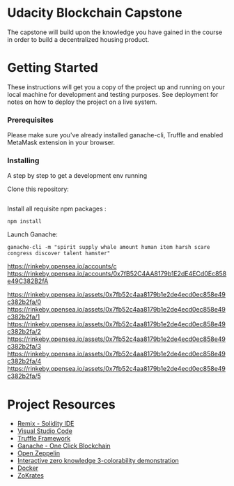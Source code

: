 # Udacity Blockchain Capstone

The capstone will build upon the knowledge you have gained in the course in order to build a decentralized housing product. 


# Getting Started

These instructions will get you a copy of the project up and running on your local machine for development and testing purposes. See deployment for notes on how to deploy the project on a live system.

### Prerequisites

Please make sure you've already installed ganache-cli, Truffle and enabled MetaMask extension in your browser.


### Installing

A step by step to get a development env running

Clone this repository:

```

```

Install all requisite npm packages :

```
npm install
```

Launch Ganache:

```
ganache-cli -m "spirit supply whale amount human item harsh scare congress discover talent hamster"
```

https://rinkeby.opensea.io/accounts/c
https://rinkeby.opensea.io/accounts/0x7fB52C4AA8179b1E2dE4ECd0Ec858e49C382B2fA


https://rinkeby.opensea.io/assets/0x7fb52c4aa8179b1e2de4ecd0ec858e49c382b2fa/0
https://rinkeby.opensea.io/assets/0x7fb52c4aa8179b1e2de4ecd0ec858e49c382b2fa/1
https://rinkeby.opensea.io/assets/0x7fb52c4aa8179b1e2de4ecd0ec858e49c382b2fa/2
https://rinkeby.opensea.io/assets/0x7fb52c4aa8179b1e2de4ecd0ec858e49c382b2fa/3
https://rinkeby.opensea.io/assets/0x7fb52c4aa8179b1e2de4ecd0ec858e49c382b2fa/4
https://rinkeby.opensea.io/assets/0x7fb52c4aa8179b1e2de4ecd0ec858e49c382b2fa/5




# Project Resources

* [Remix - Solidity IDE](https://remix.ethereum.org/)
* [Visual Studio Code](https://code.visualstudio.com/)
* [Truffle Framework](https://truffleframework.com/)
* [Ganache - One Click Blockchain](https://truffleframework.com/ganache)
* [Open Zeppelin ](https://openzeppelin.org/)
* [Interactive zero knowledge 3-colorability demonstration](http://web.mit.edu/~ezyang/Public/graph/svg.html)
* [Docker](https://docs.docker.com/install/)
* [ZoKrates](https://github.com/Zokrates/ZoKrates)
